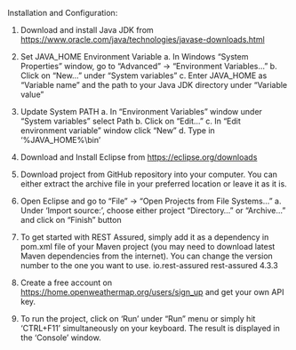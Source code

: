 Installation and Configuration:


1.	Download and install Java JDK from
	  https://www.oracle.com/java/technologies/javase-downloads.html

2.	Set JAVA_HOME Environment Variable
a.	In Windows “System Properties” window, go to “Advanced” -> “Environment Variables…”
b.	Click on “New…” under “System variables”
c.	Enter JAVA_HOME as “Variable name” and the path to your Java JDK directory under “Variable value”

3.	Update System PATH
a.	In “Environment Variables” window under “System variables” select Path
b.	Click on “Edit…”
c.	In “Edit environment variable” window click “New”
d.	Type in  ‘%JAVA_HOME%\bin’

4.	Download and Install Eclipse from
    https://eclipse.org/downloads

5.	Download project from GitHub repository into your computer. You can either extract the archive file in your preferred location or leave it as it is.

6.	Open Eclipse and go to “File” -> “Open Projects from File Systems…”
a.	Under ‘Import source:’, choose either project “Directory…” or “Archive…” and click on “Finish” button

7.	To get started with REST Assured, simply add it as a dependency in pom.xml file of your Maven project (you may need to download latest Maven dependencies from the internet). You can change the version number to the one you want to use. 
    <dependency>
        <groupId>io.rest-assured</groupId>
        <artifactId>rest-assured</artifactId>
        <version>4.3.3</version>
    </dependency>

8.	Create a free account on https://home.openweathermap.org/users/sign_up and get your own API key. 

9.	To run the project, click on ‘Run’ under “Run” menu or simply hit ‘CTRL+F11’ simultaneously on your keyboard. The result is displayed in the ‘Console’ window.


